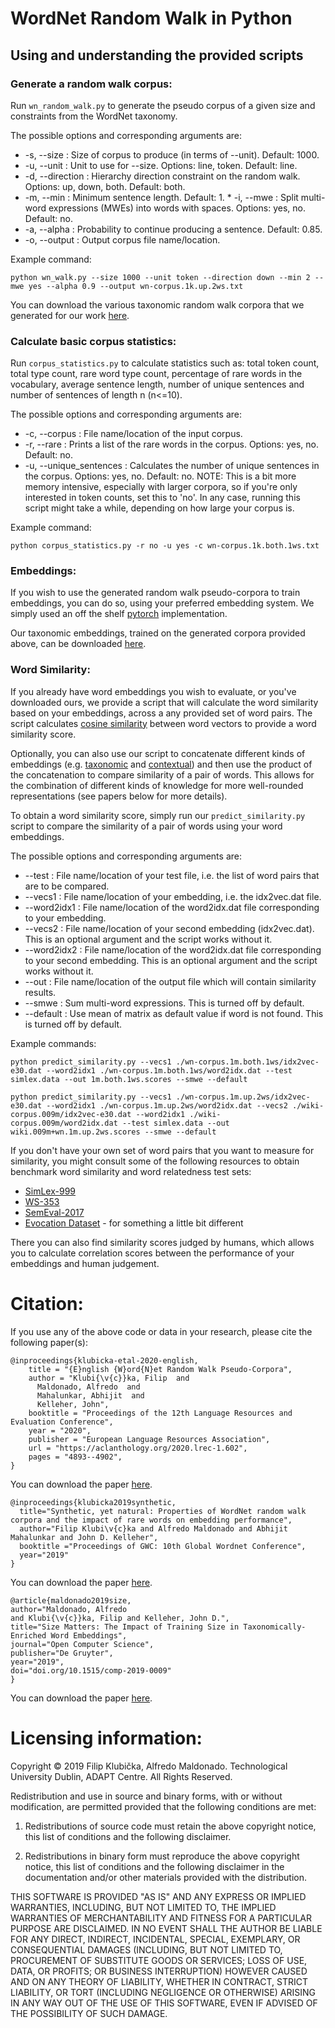 
# WordNet Random Walk in Python 

## Using and understanding the provided scripts


### Generate a random walk corpus:

Run `wn_random_walk.py` to generate the pseudo corpus of a given size and constraints from the WordNet taxonomy.

The possible options and corresponding arguments are:

* -s, --size : Size of corpus to produce (in terms of --unit). Default: 1000.
* -u, --unit : Unit to use for --size. Options: line, token. Default: line.
* -d, --direction : Hierarchy direction constraint on the random walk. Options: up, down, both. Default: both.
* -m, --min : Minimum sentence length. Default: 1.
* -i, --mwe : Split multi-word expressions (MWEs) into words with spaces. Options: yes, no. Default: no.
* -a, --alpha : Probability to continue producing a sentence. Default: 0.85.
* -o, --output : Output corpus file name/location.
   
Example command:

`python wn_walk.py --size 1000 --unit token --direction down --min 2 --mwe yes --alpha 0.9 --output wn-corpus.1k.up.2ws.txt`

You can download the various taxonomic random walk corpora that we generated for our work [here](https://arrow.dit.ie/datas/9/).


### Calculate basic corpus statistics:

Run `corpus_statistics.py` to calculate statistics such as: total token count, total type count, rare word type count, percentage of rare words in the vocabulary, average sentence length, number of unique sentences and number of sentences of length n (n<=10).

The possible options and corresponding arguments are:

* -c, --corpus : File name/location of the input corpus.
* -r, --rare : Prints a list of the rare words in the corpus. Options: yes, no. Default: no.
* -u, --unique_sentences : Calculates the number of unique sentences in the corpus. Options: yes, no. Default: no. NOTE: This is a bit more memory intensive, especially with larger corpora, so if you're only interested in token counts, set this to 'no'. 
In any case, running this script might take a while, depending on how large your corpus is.

Example command:

`python corpus_statistics.py -r no -u yes -c wn-corpus.1k.both.1ws.txt`


### Embeddings:

If you wish to use the generated random walk pseudo-corpora to train embeddings, you can do so, using your preferred embedding system. We simply used an off the shelf [pytorch](https://pytorch.org) implementation.

Our taxonomic embeddings, trained on the generated corpora provided above, can be downloaded [here](https://arrow.dit.ie/datas/12/).


### Word Similarity:

If you already have word embeddings you wish to evaluate, or you've downloaded ours, we provide a script that will calculate the word similarity based on your embeddings, across a any provided set of word pairs. The script calculates [cosine similarity](https://towardsdatascience.com/overview-of-text-similarity-metrics-3397c4601f50) between word vectors to provide a word similarity score.

Optionally, you can also use our script to concatenate different kinds of embeddings (e.g. [taxonomic](https://arrow.dit.ie/datas/12/) and [contextual](https://arrow.dit.ie/datas/11/)) and then use the product of the concatenation to compare similarity of a pair of words. This allows for the combination of different kinds of knowledge for more well-rounded representations (see papers below for more details).

To obtain a word similarity score, simply run our `predict_similarity.py` script to compare the similarity of a pair of words using your word embeddings.

The possible options and corresponding arguments are:

* --test : File name/location of your test file, i.e. the list of word pairs that are to be compared.
* --vecs1 : File name/location of your embedding, i.e. the idx2vec.dat file.
* --word2idx1 : File name/location of the word2idx.dat file corresponding to your embedding.
* --vecs2 : File name/location of your second embedding (idx2vec.dat). This is an optional argument and the script works without it.
* --word2idx2 : File name/location of the word2idx.dat file corresponding to your second embedding. This is an optional argument and the script works without it.
* --out : File name/location of the output file which will contain similarity results.
* --smwe : Sum multi-word expressions. This is turned off by default.
* --default : Use mean of matrix as default value if word is not found. This is turned off by default.

Example commands:

`python predict_similarity.py --vecs1 ./wn-corpus.1m.both.1ws/idx2vec-e30.dat --word2idx1 ./wn-corpus.1m.both.1ws/word2idx.dat --test simlex.data --out 1m.both.1ws.scores --smwe --default`

`python predict_similarity.py --vecs1 ./wn-corpus.1m.up.2ws/idx2vec-e30.dat --word2idx1 ./wn-corpus.1m.up.2ws/word2idx.dat --vecs2 ./wiki-corpus.009m/idx2vec-e30.dat --word2idx1 ./wiki-corpus.009m/word2idx.dat --test simlex.data --out wiki.009m+wn.1m.up.2ws.scores --smwe --default`


If you don't have your own set of word pairs that you want to measure for similarity, you might consult some of the following resources to obtain benchmark word similarity and word relatedness test sets:

* [SimLex-999](https://fh295.github.io/simlex.html)
* [WS-353](http://www.cs.technion.ac.il/~gabr/resources/data/wordsim353/)
* [SemEval-2017](http://alt.qcri.org/semeval2017/task2/index.php?id=data-and-tools)
* [Evocation Dataset](http://wordnet.cs.princeton.edu/downloads.html) - for something a little bit different

There you can also find similarity scores judged by humans, which allows you to calculate correlation scores between the performance of your embeddings and human judgement.


# Citation:

If you use any of the above code or data in your research, please cite the following paper(s):

```
@inproceedings{klubicka-etal-2020-english,
    title = "{E}nglish {W}ord{N}et Random Walk Pseudo-Corpora",
    author = "Klubi{\v{c}}ka, Filip  and
      Maldonado, Alfredo  and
      Mahalunkar, Abhijit  and
      Kelleher, John",
    booktitle = "Proceedings of the 12th Language Resources and Evaluation Conference",
    year = "2020",
    publisher = "European Language Resources Association",
    url = "https://aclanthology.org/2020.lrec-1.602",
    pages = "4893--4902",
}
```
You can download the paper [here](https://aclanthology.org/2020.lrec-1.602).

```
@inproceedings{klubicka2019synthetic,
  title="Synthetic, yet natural: Properties of WordNet random walk corpora and the impact of rare words on embedding performance",
  author="Filip Klubi\v{c}ka and Alfredo Maldonado and Abhijit Mahalunkar and John D. Kelleher",
  booktitle ="Proceedings of GWC: 10th Global Wordnet Conference",
  year="2019"
}
```
You can download the paper [here](https://arrow.dit.ie/cgi/viewcontent.cgi?article=1283&context=scschcomcon).

```
@article{maldonado2019size,
author="Maldonado, Alfredo
and Klubi{\v{c}}ka, Filip and Kelleher, John D.",
title="Size Matters: The Impact of Training Size in Taxonomically-Enriched Word Embeddings",
journal="Open Computer Science",
publisher="De Gruyter",
year="2019",
doi="doi.org/10.1515/comp-2019-0009"
}
```
You can download the paper [here](https://www.degruyter.com/document/doi/10.1515/comp-2019-0009/html).


# Licensing information:

Copyright © 2019 Filip Klubička, Alfredo Maldonado. Technological University Dublin, ADAPT Centre.
All Rights Reserved.

Redistribution and use in source and binary forms, with or without modification, are permitted provided that the following conditions are met:

1. Redistributions of source code must retain the above copyright notice, this list of conditions and the following disclaimer.

2. Redistributions in binary form must reproduce the above copyright notice, this list of conditions and the following disclaimer in the documentation and/or other materials provided with the distribution.

THIS SOFTWARE IS PROVIDED "AS IS" AND ANY EXPRESS OR IMPLIED WARRANTIES, INCLUDING, BUT NOT LIMITED TO, THE IMPLIED WARRANTIES OF MERCHANTABILITY AND FITNESS FOR A PARTICULAR PURPOSE ARE DISCLAIMED. IN NO EVENT SHALL THE AUTHOR BE LIABLE FOR ANY DIRECT, INDIRECT, INCIDENTAL, SPECIAL, EXEMPLARY, OR CONSEQUENTIAL DAMAGES (INCLUDING, BUT NOT LIMITED TO, PROCUREMENT OF SUBSTITUTE GOODS OR SERVICES; LOSS OF USE, DATA, OR PROFITS; OR BUSINESS INTERRUPTION) HOWEVER CAUSED AND ON ANY THEORY OF LIABILITY, WHETHER IN CONTRACT, STRICT LIABILITY, OR TORT (INCLUDING NEGLIGENCE OR OTHERWISE) ARISING IN ANY WAY OUT OF THE USE OF THIS SOFTWARE, EVEN IF ADVISED OF THE POSSIBILITY OF SUCH DAMAGE.

